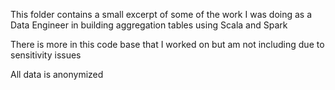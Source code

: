<p>This folder contains a small excerpt of some of the work I was doing as a Data Engineer in building aggregation tables using Scala and Spark</p>
<p>There is more in this code base that I worked on but am not including due to sensitivity issues</p>
<p>All data is anonymized</p>

